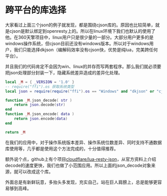 # 跨平台的库选择

大家看过上面三个json的例子就发现，都是围绕cjson库的。原因也比较简单，就是cjson是默认绑定到openresty上的。所以在linux环境下我们也默认的使用了他。在360天擎项目中，linux用户只是很少量的一部分。大部分用户更多的是windows操作系统，但cjson目前还没有windows版本。所以对于windows用户，我们只能选择dkjson（编解码效率没有cjson快，优势是纯lua，完美跨任何平台）。

并且我们的代码肯定不会因为win、linux的并存而写两套程序。那么我们就必须要把json处理部分封装一下，隐藏系统差异造成的差异化处理。

```lua
local _M = { _VERSION = '1.0' }
-- require("ffi").os 获取系统类型
local json = require(require("ffi").os == "Windows" and "dkjson" or "cjson")

function _M.json_decode( str )
    return json.decode(str)
end
function _M.json_encode( data )
    return json.encode(data)
end

return _M

```

在我们的应用中，对于操作系统版本差异、操作系统位数差异、同时支持不通数据库使用等，几乎都是使用这个方法完成的，十分值得推荐。

额外说个点，github上有个项目[cloudflare/lua-resty-json](https://github.com/cloudflare/lua-resty-json)，从官方资料上介绍decode的速度更快，我们也做了小范围应用。所以上面的json_decode对象来源，就可以改成这个库。

外面总是有新鲜玩意，多抬头多发现，充实自己，站在巨人肩膀上，总是能够更容易够到高峰。



